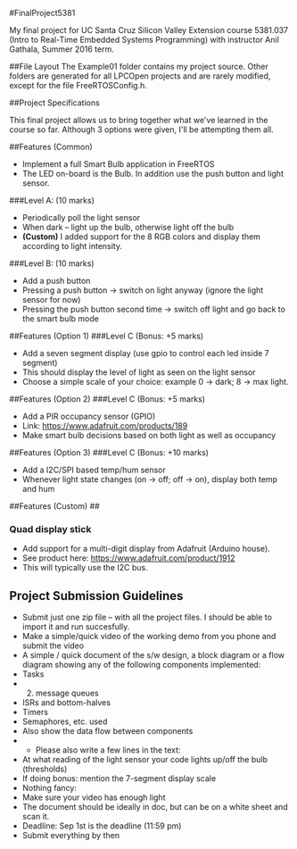 #FinalProject5381


My final project for UC Santa Cruz Silicon Valley Extension course 5381.037 (Intro to Real-Time Embedded Systems Programming) with instructor Anil Gathala, Summer 2016 term.

##File Layout
The Example01 folder contains my project source.
Other folders are generated for all LPCOpen projects and are rarely modified, except for the file FreeRTOSConfig.h.

##Project Specifications

This final project allows us to bring together what we've learned in the course so far.
Although 3 options were given, I'll be attempting them all.

##Features (Common)

- Implement a full Smart Bulb application in FreeRTOS
- The LED on-board is the Bulb. In addition use the push button and light sensor.

###Level A: (10 marks)
- Periodically poll the light sensor
- When dark – light up the bulb, otherwise light off the bulb
- **(Custom)** I added support for the 8 RGB colors and display them according to light intensity.

###Level B: (10 marks)
- Add a push button
- Pressing a push button -> switch on light anyway (ignore the light sensor for now)
- Pressing the push button second time -> switch off light and go back to the smart bulb mode

##Features (Option 1)
###Level C (Bonus: +5 marks)
- Add a seven segment display (use gpio to control each led inside 7 segment)
- This should display the level of light as seen on the light sensor
- Choose a simple scale of your choice: example 0 -> dark; 8 -> max light.

##Features (Option 2)
###Level C (Bonus: +5 marks)
- Add a PIR occupancy sensor (GPIO)
- Link: https://www.adafruit.com/products/189
- Make smart bulb decisions based on both light as well as occupancy

##Features (Option 3)
###Level C (Bonus: +10 marks)
- Add a I2C/SPI based temp/hum sensor
- Whenever light state changes (on -> off; off -> on), display both temp and hum

##Features (Custom) ##

### Quad display stick
- Add support for a multi-digit display from Adafruit (Arduino house).
- See product here: https://www.adafruit.com/product/1912
- This will typically use the I2C bus.

## Project Submission Guidelines
- Submit just one zip file – with all the project files. I should be able to import it and run succesfully.
- Make a simple/quick video of the working demo from you phone and submit the video
- A simple / quick document of the s/w design, a block diagram or a flow diagram showing any of the following components implemented:
- Tasks
- 2. message queues
- ISRs and bottom-halves
- Timers
- Semaphores, etc. used
- Also show the data flow between components
- - Please also write a few lines in the text:
- At what reading of the light sensor your code lights up/off the bulb (thresholds)
- If doing bonus: mention the 7-segment display scale
- Nothing fancy:
- Make sure your video has enough light
- The document should be ideally in doc, but can be on a white sheet and scan it.
- Deadline: Sep 1st is the deadline (11:59 pm)
- Submit everything by then
